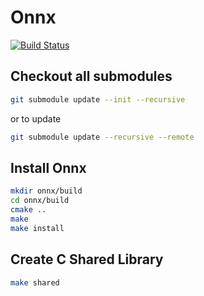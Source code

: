 # Onnx

[![Build Status](https://travis-ci.org/rai-project/onnx.svg?branch=master)](https://travis-ci.org/rai-project/onnx)

## Checkout all submodules

```bash
git submodule update --init --recursive
```

or to update

```bash
git submodule update --recursive --remote
```


## Install Onnx

```bash
mkdir onnx/build
cd onnx/build
cmake ..
make
make install
```

## Create C Shared Library

```bash
make shared
```